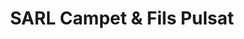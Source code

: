 ---
title: "SARL Campet & Fils Pulsat"
url: /saint-julien-en-born/sarl-campet-und-fils-pulsat/
shop: Haushaltsgeräte
---